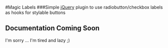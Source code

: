 #Magic Labels
###Simple [jQuery](http://www.jquery.com) plugin to use radiobutton/checkbox labels as hooks for stylable buttons

Documentation Coming Soon
-------------------------------
I'm sorry ... I'm tired and lazy ;)
